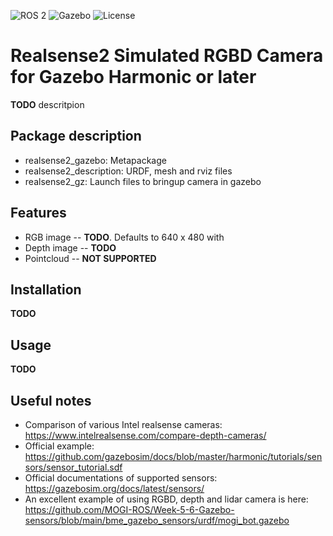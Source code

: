 ![ROS 2](https://img.shields.io/badge/ROS%202-Jazzy-blue)
![Gazebo](https://img.shields.io/badge/Gazebo-Harmonic-orange)
![License](https://img.shields.io/badge/License-Apache%202.0-green)
#  Realsense2 Simulated RGBD Camera for Gazebo Harmonic or later

**TODO** descritpion

## Package description

* realsense2_gazebo: Metapackage
* realsense2_description: URDF, mesh and rviz files 
* realsense2_gz: Launch files to bringup camera in gazebo

## Features

* RGB image -- **TODO**. Defaults to 640 x 480 with 
* Depth image -- **TODO**
* Pointcloud -- **NOT SUPPORTED**


## Installation

**TODO**

## Usage

**TODO**


## Useful notes

* Comparison of various Intel realsense cameras: https://www.intelrealsense.com/compare-depth-cameras/
* Official example: https://github.com/gazebosim/docs/blob/master/harmonic/tutorials/sensors/sensor_tutorial.sdf
* Official documentations of supported sensors: https://gazebosim.org/docs/latest/sensors/
* An excellent example of using RGBD, depth and lidar camera is here: https://github.com/MOGI-ROS/Week-5-6-Gazebo-sensors/blob/main/bme_gazebo_sensors/urdf/mogi_bot.gazebo